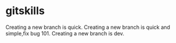 # gitskills
Creating a new branch is quick.
Creating a new branch is quick and simple,fix bug 101.
Creating a new branch is dev.
